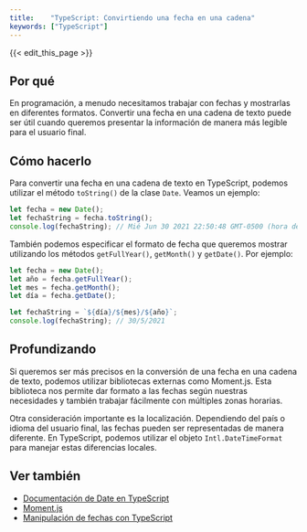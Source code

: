 ```yaml
---
title:    "TypeScript: Convirtiendo una fecha en una cadena"
keywords: ["TypeScript"]
---
```


{{< edit_this_page >}}

## Por qué

En programación, a menudo necesitamos trabajar con fechas y mostrarlas en diferentes formatos. Convertir una fecha en una cadena de texto puede ser útil cuando queremos presentar la información de manera más legible para el usuario final.

## Cómo hacerlo

Para convertir una fecha en una cadena de texto en TypeScript, podemos utilizar el método `toString()` de la clase `Date`. Veamos un ejemplo:

```TypeScript
let fecha = new Date();
let fechaString = fecha.toString();
console.log(fechaString); // Mié Jun 30 2021 22:50:48 GMT-0500 (hora de verano central)
```

También podemos especificar el formato de fecha que queremos mostrar utilizando los métodos `getFullYear()`, `getMonth()` y `getDate()`. Por ejemplo:

```TypeScript
let fecha = new Date();
let año = fecha.getFullYear();
let mes = fecha.getMonth();
let día = fecha.getDate();

let fechaString = `${día}/${mes}/${año}`;
console.log(fechaString); // 30/5/2021
```

## Profundizando

Si queremos ser más precisos en la conversión de una fecha en una cadena de texto, podemos utilizar bibliotecas externas como Moment.js. Esta biblioteca nos permite dar formato a las fechas según nuestras necesidades y también trabajar fácilmente con múltiples zonas horarias.

Otra consideración importante es la localización. Dependiendo del país o idioma del usuario final, las fechas pueden ser representadas de manera diferente. En TypeScript, podemos utilizar el objeto `Intl.DateTimeFormat` para manejar estas diferencias locales.

## Ver también

- [Documentación de Date en TypeScript](https://www.typescriptlang.org/docs/handbook/standard-library.html#date)
- [Moment.js](https://momentjs.com/)
- [Manipulación de fechas con TypeScript](https://www.digitalocean.com/community/tutorials/manipular-fechas-utilizando-moment-js-es)